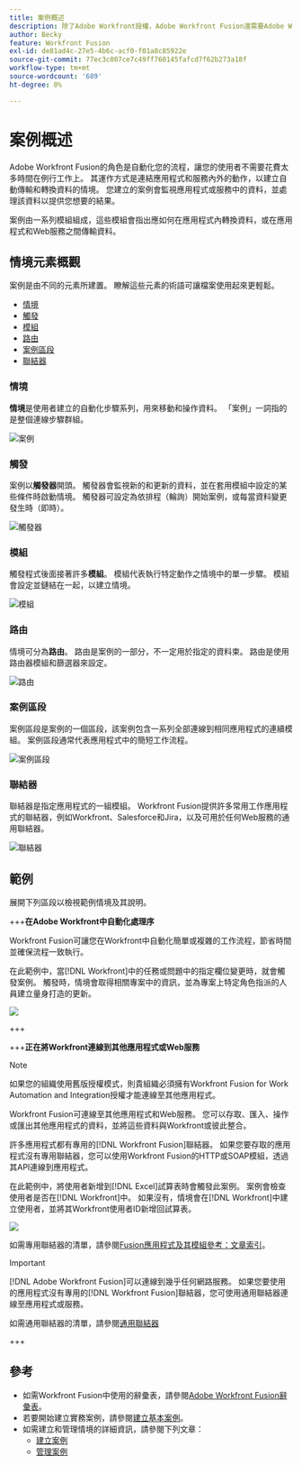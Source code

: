 ```yaml
---
title: 案例概述
description: 除了Adobe Workfront授權，Adobe Workfront Fusion還需要Adobe Workfront Fusion授權。
author: Becky
feature: Workfront Fusion
exl-id: de81ad4c-27e5-4b6c-acf0-f01a8c85922e
source-git-commit: 77ec3c007ce7c49ff760145fafcd7f62b273a18f
workflow-type: tm+mt
source-wordcount: '689'
ht-degree: 0%

---
```


# 案例概述

Adobe Workfront Fusion的角色是自動化您的流程，讓您的使用者不需要花費太多時間在例行工作上。 其運作方式是連結應用程式和服務內外的動作，以建立自動傳輸和轉換資料的情境。 您建立的案例會監視應用程式或服務中的資料，並處理該資料以提供您想要的結果。

案例由一系列模組組成，這些模組會指出應如何在應用程式內轉換資料，或在應用程式和Web服務之間傳輸資料。

## 情境元素概觀

案例是由不同的元素所建置。 瞭解這些元素的術語可讓檔案使用起來更輕鬆。

* [情境](#scenario)
* [觸發](#trigger)
* [模組](#module)
* [路由](#route)
* [案例區段](#scenario-segment)
* [聯結器](#connector)

### 情境

**情境**&#x200B;是使用者建立的自動化步驟系列，用來移動和操作資料。 「案例」一詞指的是整個連線步驟群組。

![案例](assets/entire-scenario-scenario.png)

### 觸發

案例以&#x200B;**觸發器**&#x200B;開頭。 觸發器會監視新的和更新的資料，並在套用模組中設定的某些條件時啟動情境。 觸發器可設定為依排程（輪詢）開始案例，或每當資料變更發生時（即時）。

![觸發器](assets/scenario-trigger.png)

### 模組

觸發程式後面接著許多&#x200B;**模組**。 模組代表執行特定動作之情境中的單一步驟。 模組會設定並鏈結在一起，以建立情境。

![模組](assets/scenario-module.png)

### 路由

情境可分為&#x200B;**路由**。 路由是案例的一部分，不一定用於指定的資料束。 路由是使用路由器模組和篩選器來設定。

![路由](assets/scenario-route.png)

### 案例區段

案例區段是案例的一個區段，該案例包含一系列全部連線到相同應用程式的連續模組。 案例區段通常代表應用程式中的簡短工作流程。

![案例區段](assets/scenario-segment.png)

### 聯結器

聯結器是指定應用程式的一組模組。 Workfront Fusion提供許多常用工作應用程式的聯結器，例如Workfront、Salesforce和Jira，以及可用於任何Web服務的通用聯結器。

![聯結器](assets/scenario-connectors.png)

## 範例

展開下列區段以檢視範例情境及其說明。

+++**在Adobe Workfront中自動化處理序**

Workfront Fusion可讓您在Workfront中自動化簡單或複雜的工作流程，節省時間並確保流程一致執行。

在此範例中，當[!DNL Workfront]中的任務或問題中的指定欄位變更時，就會觸發案例。 觸發時，情境會取得相關專案中的資訊，並為專案上特定角色指派的人員建立量身打造的更新。

![](assets/fusion-template-example.png)

+++

+++**正在將Workfront連線到其他應用程式或Web服務**

>[!NOTE]
>
>如果您的組織使用舊版授權模式，則貴組織必須擁有Workfront Fusion for Work Automation and Integration授權才能連線至其他應用程式。

Workfront Fusion可連線至其他應用程式和Web服務。 您可以存取、匯入、操作或匯出其他應用程式的資料，並將這些資料與Workfront或彼此整合。

許多應用程式都有專用的[!DNL Workfront Fusion]聯結器。 如果您要存取的應用程式沒有專用聯結器，您可以使用Workfront Fusion的HTTP或SOAP模組，透過其API連線到應用程式。

在此範例中，將使用者新增到[!DNL Excel]試算表時會觸發此案例。 案例會檢查使用者是否在[!DNL Workfront]中。 如果沒有，情境會在[!DNL Workfront]中建立使用者，並將其Workfront使用者ID新增回試算表。

![](assets/fusion-integration-example.png)

如需專用聯結器的清單，請參閱[Fusion應用程式及其模組參考：文章索引](/help/workfront-fusion/references/apps-and-modules/apps-and-modules-toc.md)。


>[!IMPORTANT]
>
>[!DNL Adobe Workfront Fusion]可以連線到幾乎任何網路服務。 如果您要使用的應用程式沒有專用的[!DNL Workfront Fusion]聯結器，您可使用通用聯結器連線至應用程式或服務。
>
>如需通用聯結器的清單，請參閱[通用聯結器](/help/workfront-fusion/references/apps-and-modules/apps-and-modules-toc.md#universal-connectors)

+++

## 參考

* 如需Workfront Fusion中使用的辭彙表，請參閱[Adobe Workfront Fusion辭彙表](/help/workfront-fusion/get-started-with-fusion/understand-fusion/fusion-glossary.md)。
* 若要開始建立實務案例，請參閱[建立基本案例](/help/workfront-fusion/build-practice-scenarios/create-basic-scenario.md)。
* 如需建立和管理情境的詳細資訊，請參閱下列文章：
   * [建立案例](/help/workfront-fusion/create-scenarios/create-scenarios-toc.md)
   * [管理案例](/help/workfront-fusion/manage-scenarios/manage-scenarios-toc.md)
